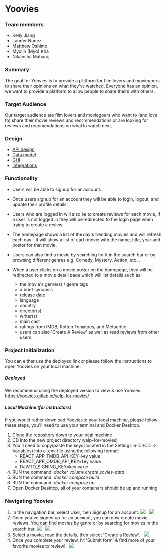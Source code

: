 # Yoovies

### Team members 
- Kelly Jiang
- Lander Nunez
- Matthew Oshimo
- Myolin (Myo) Kha
- Nikansha Maharaj


### Summary
The goal for Yoovies is to provide a platform for film lovers and moviegoers to share their opinions on what they've watched. Everyone has an opinion, we want to provide a platform to allow people to share theirs with others. 


### Target Audience
Our target audience are film lovers and moviegoers who want to (and love to) share their movie reviews and recommendations or are looking for reviews and recomendations on what to watch next.


### Design
* [API design](docs/apis.md)
* [Data model](docs/data-model.md)
* [GHI](docs/ghi.md)
* [Integrations](docs/integrations.md)


### Functionality
- Users will be able to signup for an account. 
- Once users signup for an account they will be able to login, logout, and update their profile details.  
- Users who are logged in will also be to create reviews for each movie, if a user is not logged in they will be redirected to the login page when trying to create a review. 

- The homepage shows a list of the day's trending movies and will refresh each day - it will show a list of each movie with the name, title, year and poster for that movie.
- Users can also find a movie by searching for it in the search bar or by browsing different genres e.g. Comedy, Mystery, Action, etc...

- When a user clicks on a movie poster on the homepage, they will be redirected to a movie detail page which will list details such as:
    - the movie's genre(s) / genre tags
    - a brief synopsis
    - release date
    - language
    - country
    - director(s)
    - writer(s)
    - main cast
    - ratings from IMDB, Rotten Tomatoes, and Metacritic
    - users can also 'Create A Review' as well as read reviews from other users


### Project Initialization
You can either use the deployed link or please follow the instructions to open Yoovies on your local machine. 


##### Deployed
We recommend using the deployed version to view & use Yoovies: https://yoovies.gitlab.io/yelp-for-movies/

##### Local Machine (for instructors)
If you would rather download Yoovies to your local machine, please follow these steps, you'll need to use your terminal and Docker Desktop. 

1. Clone the repository down to your local machine
2. CD into the new project directory (yelp-for-movies)
3. You'll need to copy/paste the keys (located in the Settings => CI/CD => Variables) into a .env file using the following format:
    - REACT_APP_TMDB_API_KEY=key value
    - REACT_APP_OMDB_API_KEY=key value
    - DJWTO_SIGNING_KEY=key value
4. RUN the command: *docker volume create yovies-data*
5. RUN the command: *docker compose build*
6. RUN the command: *docker compose up*
7. Open Docker Desktop, all of your containers should be up and running 

### Navigating Yoovies
1. In the navigation bar, select User, then Signup for an account. 
    ![](docs/wireframe/signup-for-account.png)
    &nbsp;
    ![](docs/wireframe/signup-page.png)
&nbsp;
&nbsp;
2. Once you've signed up for an account, you can now create movie reviews. You can find movies by genre or by searcing for movies in the search bar. 
    ![](docs/wireframe/genres.png)
    &nbsp;
    ![](docs/wireframe/search-bar.png)
&nbsp;
&nbsp;
3. Select a movie, read the details, then select 'Create a Review'.
    &nbsp;
    ![](docs/wireframe/movie-detail-page.png)
&nbsp;
&nbsp;
4. Once you complete your review, hit 'Submit form' & find more of your favorite movies to review!
    &nbsp;
    ![](docs/wireframe/create-review-form.png)